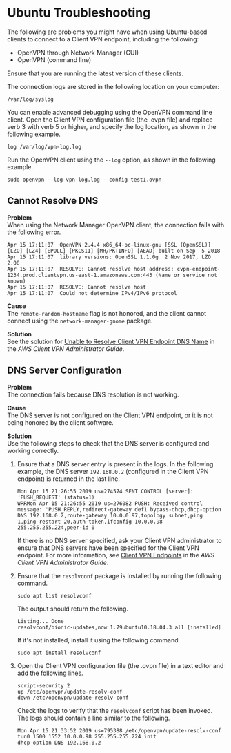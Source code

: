 # Ubuntu Troubleshooting<a name="ubuntu-troubleshooting"></a>

 The following are problems you might have when using Ubuntu\-based clients to connect to a Client VPN endpoint, including the following:
+ OpenVPN through Network Manager \(GUI\)
+ OpenVPN \(command line\)

Ensure that you are running the latest version of these clients\. 

The connection logs are stored in the following location on your computer:

```
/var/log/syslog
```

You can enable advanced debugging using the OpenVPN command line client\. Open the Client VPN configuration file \(the \.ovpn file\) and replace verb 3 with verb 5 or higher, and specify the log location, as shown in the following example\. 

```
log /var/log/vpn-log.log
```

Run the OpenVPN client using the `--log` option, as shown in the following example\.

```
sudo openvpn --log vpn-log.log --config test1.ovpn 
```

## Cannot Resolve DNS<a name="ubuntu-troubleshooting-dns-resolution"></a>

**Problem**  
When using the Network Manager OpenVPN client, the connection fails with the following error\.

```
Apr 15 17:11:07  OpenVPN 2.4.4 x86_64-pc-linux-gnu [SSL (OpenSSL)] [LZO] [LZ4] [EPOLL] [PKCS11] [MH/PKTINFO] [AEAD] built on Sep  5 2018
Apr 15 17:11:07  library versions: OpenSSL 1.1.0g  2 Nov 2017, LZO 2.08
Apr 15 17:11:07  RESOLVE: Cannot resolve host address: cvpn-endpoint-1234.prod.clientvpn.us-east-1.amazonaws.com:443 (Name or service not known)
Apr 15 17:11:07  RESOLVE: Cannot resolve host
Apr 15 17:11:07  Could not determine IPv4/IPv6 protocol
```

**Cause**  
The `remote-random-hostname` flag is not honored, and the client cannot connect using the `network-manager-gnome` package\.

**Solution**  
See the solution for [Unable to Resolve Client VPN Endpoint DNS Name](https://docs.aws.amazon.com/vpn/latest/clientvpn-admin/troubleshooting.html#resolve-host-name) in the *AWS Client VPN Administrator Guide*\.

## DNS Server Configuration<a name="ubuntu-troubleshooting-dns-server"></a>

**Problem**  
The connection fails because DNS resolution is not working\.

**Cause**  
The DNS server is not configured on the Client VPN endpoint, or it is not being honored by the client software\.

**Solution**  
Use the following steps to check that the DNS server is configured and working correctly\.

1. Ensure that a DNS server entry is present in the logs\. In the following example, the DNS server `192.168.0.2` \(configured in the Client VPN endpoint\) is returned in the last line\.

   ```
   Mon Apr 15 21:26:55 2019 us=274574 SENT CONTROL [server]: 'PUSH_REQUEST' (status=1)
   WRRMon Apr 15 21:26:55 2019 us=276082 PUSH: Received control message: 'PUSH_REPLY,redirect-gateway def1 bypass-dhcp,dhcp-option DNS 192.168.0.2,route-gateway 10.0.0.97,topology subnet,ping 1,ping-restart 20,auth-token,ifconfig 10.0.0.98 255.255.255.224,peer-id 0
   ```

   If there is no DNS server specified, ask your Client VPN administrator to ensure that DNS servers have been specified for the Client VPN endpoint\. For more information, see [Client VPN Endpoints](https://docs.aws.amazon.com/vpn/latest/clientvpn-admin/cvpn-working-endpoints.html) in the *AWS Client VPN Administrator Guide*\.

1. Ensure that the `resolvconf` package is installed by running the following command\.

   ```
   sudo apt list resolvconf
   ```

   The output should return the following\.

   ```
   Listing... Done
   resolvconf/bionic-updates,now 1.79ubuntu10.18.04.3 all [installed]
   ```

   If it's not installed, install it using the following command\.

   ```
   sudo apt install resolvconf
   ```

1. Open the Client VPN configuration file \(the \.ovpn file\) in a text editor and add the following lines\.

   ```
   script-security 2
   up /etc/openvpn/update-resolv-conf
   down /etc/openvpn/update-resolv-conf
   ```

   Check the logs to verify that the `resolvconf` script has been invoked\. The logs should contain a line similar to the following\.

   ```
   Mon Apr 15 21:33:52 2019 us=795388 /etc/openvpn/update-resolv-conf tun0 1500 1552 10.0.0.98 255.255.255.224 init
   dhcp-option DNS 192.168.0.2
   ```